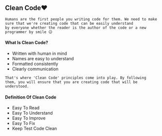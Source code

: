 ## Clean Code❤️

```
Humans are the first people you writing code for them. We need to make sure that we're creating code that can be easily understand 
by everyone whether the reader is the author of the code or a new programmer by smile 😉
```
#### What Is Clean Code?

* Written with human in mind                                              
* Names are easy to understand                                            
* Formatted consistently                                               
* Clearly communication

```
That's where 'Clean Code' principles come into play. By following them, you will ensure that you are creating code that will be 
understood.
```

#### Definition Of Clean Code

* Easy To Read
* Easy To Understand
* Easy To Improve
* Easy To Fix
* Keep Test Code Clean

